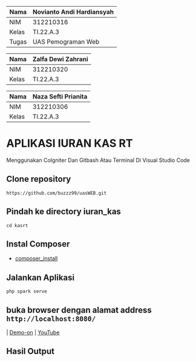 | Nama      | Novianto Andi Hardiansyah |
| ----------- | ----------- |
| NIM     | 312210316       |
| Kelas   | TI.22.A.3        |
| Tugas   | UAS Pemograman Web        |

| Nama      | Zalfa Dewi Zahrani |
| ----------- | ----------- |
| NIM     | 312210320       |
| Kelas   | TI.22.A.3        |

| Nama      | Naza Sefti Prianita |
| ----------- | ----------- |
| NIM     | 312210306       |
| Kelas   | TI.22.A.3        |

# APLIKASI IURAN KAS RT
Menggunakan CoIgniter Dan Gitbash Atau Terminal Di Visual Studio Code
## Clone repository
```
https://github.com/buzzz99/uasWEB.git
```
## Pindah ke directory iuran_kas
```
cd kasrt
```
## Instal Composer
* [composer_install](https://getcomposer.org/Composer-Setup.exe)
## Jalankan Aplikasi
```
php spark serve
```
## buka browser dengan alamat address ```http://localhost:8080/```
| [Demo-on](https://iandyyy.000webhostapp.com/) 
| [YouTube]()
## Hasil Output
